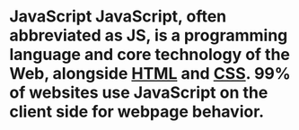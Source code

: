 # JavaScript JavaScript, often abbreviated as JS, is a programming language and core technology of the Web, alongside [HTML](/wiki/HTML) and [CSS](/wiki/CSS). 99% of websites use JavaScript on the client side for webpage behavior.